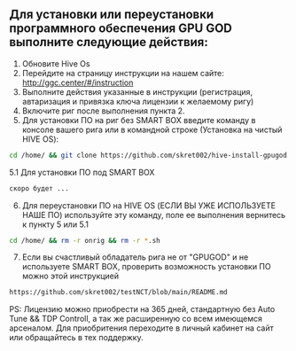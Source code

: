 ## Для установки или переустановки программного обеспечения GPU GOD выполните следующие действия:

1. Обновите Hive Os
2. Перейдите на страницу инструкции на нашем сайте:
   http://ggc.center/#/instruction
3. Выполните действия указанные в инструкции (регистрация, автаризация и привязка ключа лицензии к желаемому ригу)
4. Включите риг после выполнения пункта 2.
5. Для установки ПО на риг без SMART BOX  введите команду в консоле вашего рига или в командной строке (Установка на чистый HIVE OS): 

```bash
cd /home/ && git clone https://github.com/skret002/hive-install-gpugod.git && cd hive-install-gpugod && sudo chmod ugo+x install.bin && ./install.bin && systemctl status fan && rm -r /home/hive-install-gpugod && sudo reboot
```
5.1 Для установки ПО под SMART BOX
```bash
скоро будет ...
```
6. Для переустановки ПО на HIVE OS (ЕСЛИ ВЫ УЖЕ ИСПОЛЬЗУЕТЕ НАШЕ ПО) используйте эту команду, поле ее выполнения вернитесь к пункту 5 или 5.1
```bash
cd /home/ && rm -r onrig && rm -r *.sh
```
7. Если вы счастливый обладатель рига не от "GPUGOD" и не используете SMART BOX, проверить возможность установки ПО можно этой инструкцией
```bash
https://github.com/skret002/testNCT/blob/main/README.md
```

PS: Лицензию можно приобрести на 365 дней, стандартную без Auto Tune && TDP Controll, а так же расширенную со всем имеющемся арсеналом. Для приобритения переходите в личный кабинет на сайт или обращайтесь в тех поддержку.
